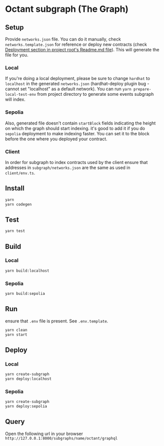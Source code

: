 # Octant subgraph (The Graph)

## Setup

Provide `networks.json` file. You can do it manually, check `networks.template.json` for reference or
deploy new contracts (check [Deployment section in project root's Readme.md file](../README.md#deployment)).
This will generate the file for you.

### Local

If you're doing a local deployment, please be sure to change `hardhat` to `localhost` in the generated
`networks.json` (hardhat-deploy plugin bug - cannot set "localhost" as a default network).
You can run `yarn prepare-local-test-env` from project directory to generate some events subgraph will index.

### Sepolia

Also, generated file doesn't contain `startBlock` fields indicating the height on which the graph should
start indexing. it's good to add it if you do `sepolia` deployment to make indexing faster. You can set
it to the block before the one where you deployed your contract.

### Client

In order for subgraph to index contracts used by the client ensure that addresses in `subgraph/networks.json` are the same as used in `client/env.ts`.

## Install
```bash
yarn
yarn codegen
```

## Test
```bash
yarn test
```

## Build

### Local
```bash
yarn build:localhost
```

### Sepolia
```bash
yarn build:sepolia
```

## Run
ensure that `.env`  file is present. See `.env.template`.

```bash
yarn clean
yarn start
```
## Deploy
### Local
```bash
yarn create-subgraph
yarn deploy:localhost
```

### Sepolia
```bash
yarn create-subgraph
yarn deploy:sepolia
```

## Query
Open the following url in your browser `http://127.0.0.1:8000/subgraphs/name/octant/graphql`
